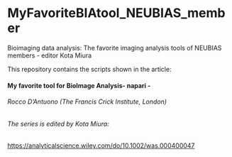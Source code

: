 # MyFavoriteBIAtool_NEUBIAS_member
Bioimaging data analysis: The favorite imaging analysis tools of NEUBIAS members - editor Kota Miura

This repository contains the scripts shown in the article:

####  My favorite tool for BioImage Analysis- napari -
######  Rocco D’Antuono (The Francis Crick Institute, London)


###### The series is edited by Kota Miura:
https://analyticalscience.wiley.com/do/10.1002/was.000400047
